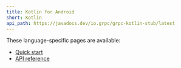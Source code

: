 ```yaml
---
title: Kotlin for Android
short: Kotlin
api_path: https://javadocs.dev/io.grpc/grpc-kotlin-stub/latest
---
```


These language-specific pages are available:

- [Quick start](quickstart/)
- [API reference](api/)
